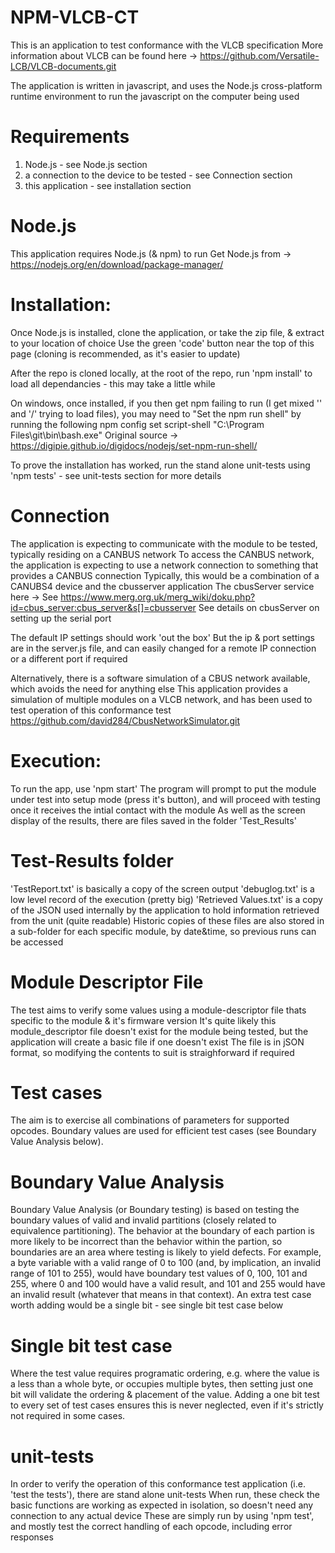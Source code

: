 # NPM-VLCB-CT

This is an application to test conformance with the VLCB specification
More information about VLCB can be found here -> https://github.com/Versatile-LCB/VLCB-documents.git

The application is written in javascript, and uses the Node.js cross-platform runtime environment to run the javascript on the computer being used


# Requirements
1. Node.js - see Node.js section
2. a connection to the device to be tested  - see Connection section
3. this application - see installation section

# Node.js
This application requires Node.js (& npm) to run
Get Node.js from -> https://nodejs.org/en/download/package-manager/

# Installation:
Once Node.js is installed, clone the application, or take the zip file, & extract to your location of choice
Use the green 'code' button near the top of this page
(cloning is recommended, as it's easier to update)

After the repo is cloned locally, at the root of the repo, run 'npm install' to load all dependancies - this may take a little while

On windows, once installed, if you then get npm failing to run (I get mixed '\' and '/' trying to load files),  you may need to "Set the npm run shell" by running the following
	npm config set script-shell "C:\\Program Files\\git\\bin\\bash.exe"
Original source -> https://digipie.github.io/digidocs/nodejs/set-npm-run-shell/

To prove the installation has worked, run the stand alone unit-tests using 'npm tests' - see unit-tests section for more details

# Connection
The application is expecting to communicate with the module to be tested, typically residing on a CANBUS network
To access the CANBUS network, the application is expecting to use a network connection to something that provides a CANBUS connection
Typically, this would be a combination of a CANUBS4 device and the cbusserver application
The cbusServer service here -> See https://www.merg.org.uk/merg_wiki/doku.php?id=cbus_server:cbus_server&s[]=cbusserver
See details on cbusServer on setting up the serial port

The default IP settings should work 'out the box'
But the ip & port settings are in the server.js file, and can easily changed for a remote IP connection or a different port if required

Alternatively, there is a software simulation of a CBUS network available, which avoids the need for anything else
This application provides a simulation of multiple modules on a VLCB network, and has been used to test operation of this conformance test
https://github.com/david284/CbusNetworkSimulator.git

# Execution:
To run the app, use 'npm start'
The program will prompt to put the module under test into setup mode (press it's button),
and will proceed with testing once it receives the intial contact with the module
As well as the screen display of the results, there are files saved in the folder 'Test_Results'

# Test-Results folder
'TestReport.txt' is basically a copy of the screen output
'debuglog.txt' is a low level record of the execution (pretty big)
'Retrieved Values.txt' is a copy of the JSON used internally by the application to hold information retrieved from the unit (quite readable)
Historic copies of these files are also stored in a sub-folder for each specific module, by date&time, so previous runs can be accessed

# Module Descriptor File
The test aims to verify some values using a module-descriptor file thats specific to the module & it's firmware version
It's quite likely this module_descriptor file doesn't exist for the module being tested,
but the application will create a basic file if one doesn't exist
The file is in jSON format, so modifying the contents to suit is straighforward if required

# Test cases
The aim is to exercise all combinations of parameters for supported opcodes. Boundary values are used for efficient test cases (see Boundary Value Analysis below).

# Boundary Value Analysis
Boundary Value Analysis (or Boundary testing) is based on testing the boundary values of valid and invalid partitions (closely related to equivalence partitioning). The behavior at the boundary of each partion is more likely to be incorrect than the behavior within the partion, so boundaries are an area where testing is likely to yield defects.
For example, a byte variable with a valid range of 0 to 100 (and, by implication, an invalid range of 101 to 255), would have boundary test values of 0, 100, 101 and 255, where 0 and 100 would have a valid result, and 101 and 255 would have an invalid result (whatever that means in that context). An extra test case worth adding would be a single bit - see single bit test case below

# Single bit test case
Where the test value requires programatic ordering, e.g. where the value is a less than a whole byte, or occupies multiple bytes, then setting just one bit will validate the ordering & placement of the value. Adding a one bit test to every set of test cases ensures this is never neglected, even if it's strictly not required in some cases.

# unit-tests
In order to verify the operation of this conformance test application (i.e. 'test the tests'), there are stand alone unit-tests
When run, these check the basic functions are working as expected in isolation, so doesn't need any connection to any actual device
These are simply run by using 'npm test', and mostly test the correct handling of each opcode, including error responses